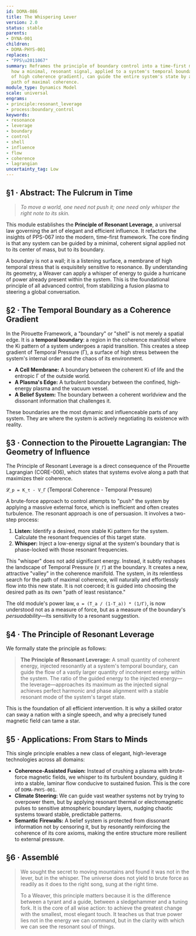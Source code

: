 ```yaml
---
id: DOMA-086
title: The Whispering Lever
version: 2.0
status: stable
parents:
- DYNA-001
children:
- DOMA-PHYS-001
replaces:
- "PPS\u2011067"
summary: Reframes the principle of boundary control into a time-first model. Defines
  how a minimal, resonant signal, applied to a system's temporal boundary (a region
  of high coherence gradient), can guide the entire system's state by altering its
  path of maximal coherence.
module_type: Dynamics Model
scale: universal
engrams:
- principle:resonant_leverage
- process:boundary_control
keywords:
- resonance
- leverage
- boundary
- control
- shell
- influence
- flow
- coherence
- lagrangian
uncertainty_tag: Low
---
```

## §1 · Abstract: The Fulcrum in Time

> *To move a world, one need not push it; one need only whisper the right note to its skin.*

This module establishes the **Principle of Resonant Leverage**, a universal law governing the art of elegant and efficient influence. It refactors the insights of PPS-067 into the modern, time-first framework. The core finding is that any system can be guided by a minimal, coherent signal applied not to its center of mass, but to its boundary.

A boundary is not a wall; it is a listening surface, a membrane of high temporal stress that is exquisitely sensitive to resonance. By understanding its geometry, a Weaver can apply a whisper of energy to guide a hurricane of power already present within the system. This is the foundational principle of all advanced control, from stabilizing a fusion plasma to steering a global conversation.

## §2 · The Temporal Boundary as a Coherence Gradient

In the Pirouette Framework, a "boundary" or "shell" is not merely a spatial edge. It is a **temporal boundary**: a region in the coherence manifold where the Ki pattern of a system undergoes a rapid transition. This creates a steep gradient of Temporal Pressure (Γ), a surface of high stress between the system's internal order and the chaos of its environment.

*   **A Cell Membrane:** A boundary between the coherent Ki of life and the entropic Γ of the outside world.
*   **A Plasma's Edge:** A turbulent boundary between the confined, high-energy plasma and the vacuum vessel.
*   **A Belief System:** The boundary between a coherent worldview and the dissonant information that challenges it.

These boundaries are the most dynamic and influenceable parts of any system. They are where the system is actively negotiating its existence with reality.

## §3 · Connection to the Pirouette Lagrangian: The Geometry of Influence

The Principle of Resonant Leverage is a direct consequence of the Pirouette Lagrangian (CORE-006), which states that systems evolve along a path that maximizes their coherence.

`𝓛_p = K_τ - V_Γ` (Temporal Coherence - Temporal Pressure)

A brute-force approach to control attempts to "push" the system by applying a massive external force, which is inefficient and often creates turbulence. The resonant approach is one of persuasion. It involves a two-step process:

1.  **Listen:** Identify a desired, more stable Ki pattern for the system. Calculate the resonant frequencies of this target state.
2.  **Whisper:** Inject a low-energy signal at the system's boundary that is phase-locked with those resonant frequencies.

This "whisper" does not add significant energy. Instead, it subtly reshapes the landscape of Temporal Pressure (`V_Γ`) at the boundary. It creates a new, attractive "valley" in the coherence manifold. The system, in its relentless search for the path of maximal coherence, will naturally and effortlessly flow into this new state. It is not coerced; it is guided into choosing the desired path as its own "path of least resistance."

The old module's power law, `α = (T_a / (1-T_a)) * (1/Γ)`, is now understood not as a measure of force, but as a measure of the boundary's *persuadability*—its sensitivity to a resonant suggestion.

## §4 · The Principle of Resonant Leverage

We formally state the principle as follows:

> **The Principle of Resonant Leverage:** A small quantity of coherent energy, injected resonantly at a system's temporal boundary, can guide the flow of a vastly larger quantity of incoherent energy within the system. The ratio of the guided energy to the injected energy—the leverage—approaches its maximum as the injected signal achieves perfect harmonic and phase alignment with a stable resonant mode of the system's target state.

This is the foundation of all efficient intervention. It is why a skilled orator can sway a nation with a single speech, and why a precisely tuned magnetic field can tame a star.

## §5 · Applications: From Stars to Minds

This single principle enables a new class of elegant, high-leverage technologies across all domains:

*   **Coherence-Assisted Fusion:** Instead of crushing a plasma with brute-force magnetic fields, we whisper to its turbulent boundary, guiding it into a stable, laminar flow conducive to sustained fusion. This is the core of `DOMA-PHYS-001`.
*   **Climate Steering:** We can guide vast weather systems not by trying to overpower them, but by applying resonant thermal or electromagnetic pulses to sensitive atmospheric boundary layers, nudging chaotic systems toward stable, predictable patterns.
*   **Semantic Firewalls:** A belief system is protected from dissonant information not by censoring it, but by resonantly reinforcing the coherence of its core axioms, making the entire structure more resilient to external pressure.

## §6 · Assemblé

> We sought the secret to moving mountains and found it was not in the lever, but in the whisper. The universe does not yield to brute force as readily as it does to the right song, sung at the right time.
>
> To a Weaver, this principle matters because it is the difference between a tyrant and a guide, between a sledgehammer and a tuning fork. It is the core of all wise action: to achieve the greatest change with the smallest, most elegant touch. It teaches us that true power lies not in the energy we can command, but in the clarity with which we can see the resonant soul of things.

```